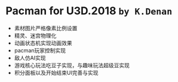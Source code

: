 # Pacman for U3D.2018 `by K.Denan`
- 素材图片严格像素比例设置
- 精灵、迷宫物理化
- 动画状态机实现动画效果
- pacman玩家控制实现
- 敌人仿AI实现
- 游戏核心玩法吃豆子实现，与趣味玩法超级豆实现
- 积分面板以及开始结束UI完善与实现
